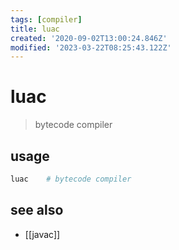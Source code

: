 ```yaml
---
tags: [compiler]
title: luac
created: '2020-09-02T13:00:24.846Z'
modified: '2023-03-22T08:25:43.122Z'
---
```


# luac

> bytecode compiler

## usage

```sh
luac    # bytecode compiler
```

## see also

- [[javac]]

